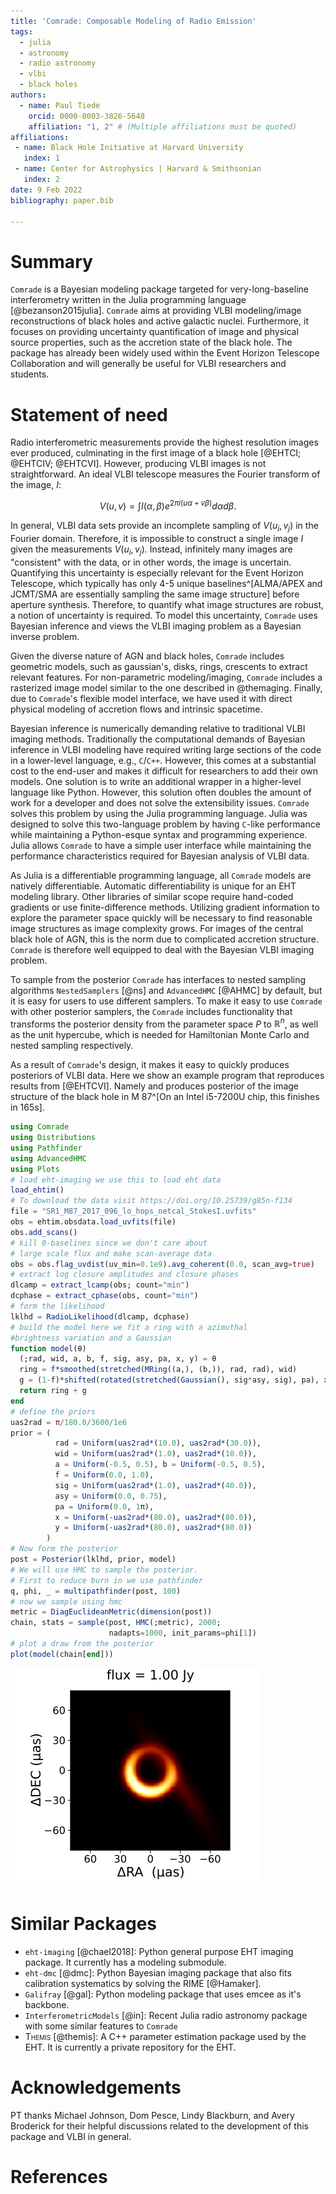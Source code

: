 ```yaml
---
title: 'Comrade: Composable Modeling of Radio Emission'
tags:
  - julia
  - astronomy
  - radio astronomy
  - vlbi
  - black holes
authors:
  - name: Paul Tiede
    orcid: 0000-0003-3826-5648
    affiliation: "1, 2" # (Multiple affiliations must be quoted)
affiliations:
 - name: Black Hole Initiative at Harvard University
   index: 1
 - name: Center for Astrophysics | Harvard & Smithsonian
   index: 2
date: 9 Feb 2022
bibliography: paper.bib

---
```


# Summary

`Comrade` is a Bayesian modeling package targeted for very-long-baseline interferometry written in the Julia programming language [@bezanson2015julia]. `Comrade` aims at providing VLBI modeling/image reconstructions of black holes and active galactic nuclei. Furthermore, it focuses on providing uncertainty quantification of image and physical source properties, such as the accretion state of the black hole. The package has already been widely used within the Event Horizon Telescope Collaboration and will generally be useful for VLBI researchers and students.


# Statement of need

Radio interferometric measurements provide the highest resolution images ever produced, culminating in the first image of a black hole [@EHTCI; @EHTCIV; @EHTCVI]. However, producing VLBI images is not straightforward.
An ideal VLBI telescope measures the Fourier transform of the image, $I$:

$$
V(u,v) = \int I(\alpha, \beta) e^{2\pi i (u\alpha + v\beta)}d\alpha d\beta.
$$

In general, VLBI data sets provide an incomplete sampling of $V(u_i, v_j)$ in the Fourier domain. Therefore, it is impossible to construct a single image $I$ given the measurements $V(u_i, v_j)$. Instead, infinitely many images are "consistent" with the data, or in other words, the image is uncertain. Quantifying this uncertainty is especially relevant for the Event Horizon Telescope, which typically has only 4-5 unique baselines^[ALMA/APEX and JCMT/SMA are essentially sampling the same image structure] before aperture synthesis. Therefore, to quantify what image structures are robust, a notion of uncertainty is required. To model this uncertainty, `Comrade` uses Bayesian inference and views the VLBI imaging problem as a Bayesian inverse problem. 

Given the diverse nature of AGN and black holes, `Comrade` includes geometric models, such as gaussian's, disks, rings, crescents to extract relevant features. For non-parametric modeling/imaging, `Comrade` includes a rasterized image model similar to the one described in @themaging. Finally, due to `Comrade`'s flexible model interface, we have used it with direct physical modeling of accretion flows and intrinsic spacetime.

Bayesian inference is numerically demanding relative to traditional VLBI imaging methods. Traditionally the computational demands of Bayesian inference in VLBI modeling have required writing large sections of the code in a lower-level language, e.g., `C`/`C++`. However, this comes at a substantial cost to the end-user and makes it difficult for researchers to add their own models. One solution is to write an additional wrapper in a higher-level language like Python. However, this solution often doubles the amount of work for a developer and does not solve the extensibility issues. `Comrade` solves this problem by using the Julia programming language. Julia was designed to solve this two-language problem by having `C`-like performance while maintaining a Python-esque syntax and programming experience. Julia allows `Comrade` to have a simple user interface while maintaining the performance characteristics required for Bayesian analysis of VLBI data.

As Julia is a differentiable programming language, all `Comrade` models are natively differentiable. Automatic differentiability is unique for an EHT modeling library. Other libraries of similar scope require hand-coded gradients or use finite-difference methods. Utilizing gradient information to explore the parameter space quickly will be necessary to find reasonable image structures as image complexity grows. For images of the central black hole of AGN, this is the norm due to complicated accretion structure. `Comrade` is therefore well equipped to deal with the Bayesian VLBI imaging problem.

To sample from the posterior `Comrade` has interfaces to nested sampling algorithms `NestedSamplers` [@ns] and `AdvancedHMC` [@AHMC] by default, but it is easy for users to use different samplers. To make it easy to use `Comrade` with other posterior samplers, the `Comrade` includes functionality that transforms the posterior density from the parameter space $P$ to $\mathbb{R}^n$, as well as the unit hypercube, which is needed for Hamiltonian Monte Carlo and nested sampling respectively.

As a result of `Comrade`'s design, it makes it easy to quickly produces posteriors of VLBI data. Here we show an example program that reproduces results from [@EHTCVI]. Namely and produces posterior of the image structure of the black hole in M 87^[On an Intel i5-7200U chip, this finishes in 165s].

```julia
using Comrade
using Distributions
using Pathfinder
using AdvancedHMC
using Plots
# load eht-imaging we use this to load eht data
load_ehtim()
# To download the data visit https://doi.org/10.25739/g85n-f134
file = "SR1_M87_2017_096_lo_hops_netcal_StokesI.uvfits"
obs = ehtim.obsdata.load_uvfits(file)
obs.add_scans()
# kill 0-baselines since we don't care about 
# large scale flux and make scan-average data
obs = obs.flag_uvdist(uv_min=0.1e9).avg_coherent(0.0, scan_avg=true)
# extract log closure amplitudes and closure phases
dlcamp = extract_lcamp(obs; count="min")
dcphase = extract_cphase(obs, count="min")
# form the likelihood
lklhd = RadioLikelihood(dlcamp, dcphase)
# build the model here we fit a ring with a azimuthal 
#brightness variation and a Gaussian
function model(θ)
  (;rad, wid, a, b, f, sig, asy, pa, x, y) = θ
  ring = f*smoothed(stretched(MRing((a,), (b,)), rad, rad), wid)
  g = (1-f)*shifted(rotated(stretched(Gaussian(), sig*asy, sig), pa), x, y)
  return ring + g
end
# define the priors
uas2rad = π/180.0/3600/1e6
prior = (
          rad = Uniform(uas2rad*(10.0), uas2rad*(30.0)),
          wid = Uniform(uas2rad*(1.0), uas2rad*(10.0)),
          a = Uniform(-0.5, 0.5), b = Uniform(-0.5, 0.5),
          f = Uniform(0.0, 1.0),
          sig = Uniform(uas2rad*(1.0), uas2rad*(40.0)),
          asy = Uniform(0.0, 0.75),
          pa = Uniform(0.0, 1π),
          x = Uniform(-uas2rad*(80.0), uas2rad*(80.0)),
          y = Uniform(-uas2rad*(80.0), uas2rad*(80.0))
        )
# Now form the posterior
post = Posterior(lklhd, prior, model)
# We will use HMC to sample the posterior.
# First to reduce burn in we use pathfinder
q, phi, _ = multipathfinder(post, 100)
# now we sample using hmc
metric = DiagEuclideanMetric(dimension(post))
chain, stats = sample(post, HMC(;metric), 2000; 
                      nadapts=1000, init_params=phi[1])
# plot a draw from the posterior
plot(model(chain[end]))    
```

![Image of M 87 from `Comrade`](blackhole.png)


# Similar Packages

- `eht-imaging` [@chael2018]: Python general purpose EHT imaging package. It currently has a modeling submodule.
- `eht-dmc` [@dmc]: Python Bayesian imaging package that also fits calibration systematics by solving the RIME [@Hamaker].
- `Galifray` [@gal]: Python modeling package that uses emcee as it's backbone.
- `InterferometricModels` [@in]: Recent Julia radio astronomy package with some similar features to `Comrade`
- <span style="font-variant:small-caps;">Themis</span> [@themis]: A C++ parameter estimation package used by the EHT. It is currently a private repository for the EHT.


# Acknowledgements

PT thanks Michael Johnson, Dom Pesce, Lindy Blackburn, and Avery Broderick for their helpful discussions related to the development of this package and VLBI in general.

# References